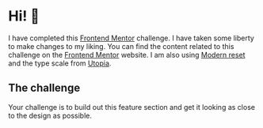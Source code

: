 # Hi! 👋

I have completed this [Frontend Mentor](https://www.frontendmentor.io) challenge. I have taken some liberty to make changes to my liking.
You can find the content related to this challenge on the [Frontend Mentor](https://www.frontendmentor.io) website. I am also using [Modern reset](https://piccalil.li/blog/a-modern-css-reset/) and the type scale from [Utopia](https://utopia.fyi/).

## The challenge

Your challenge is to build out this feature section and get it looking as close to the design as possible.
